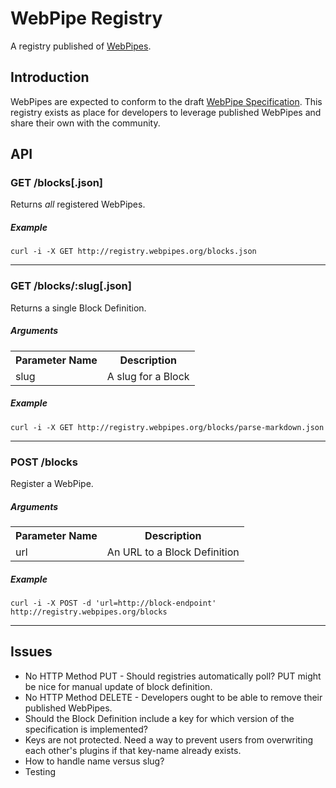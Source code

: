 # WebPipe Registry

A registry published of [WebPipes](http://www.webpipes.org/).

## Introduction

WebPipes are expected to conform to the draft [WebPipe Specification](https://github.com/webpipes/spec).
This registry exists as place for developers to leverage published WebPipes and share their own with the community.

## API

### GET /blocks[.json]

Returns _all_ registered WebPipes.

##### Example

	curl -i -X GET http://registry.webpipes.org/blocks.json


* * *

### GET /blocks/:slug[.json]

Returns a single Block Definition.

##### Arguments

<table>
	<tr>
		<th>Parameter Name</th>
		<th>Description</th>
	</tr>
	<tr>
		<td>slug</td>
		<td>A slug for a Block</td>
	</tr>
</table>
	
##### Example

	curl -i -X GET http://registry.webpipes.org/blocks/parse-markdown.json


* * *

### POST /blocks

Register a WebPipe.

##### Arguments

<table>
	<tr>
		<th>Parameter Name</th>
		<th>Description</th>
	</tr>
	<tr>
		<td>url</td>
		<td>An URL to a Block Definition</td>
	</tr>
</table>
	
##### Example

	curl -i -X POST -d 'url=http://block-endpoint' http://registry.webpipes.org/blocks


* * *

## Issues

- No HTTP Method PUT - Should registries automatically poll? PUT might be nice for manual update of block definition.
- No HTTP Method DELETE - Developers ought to be able to remove their published WebPipes.
- Should the Block Definition include a key for which version of the specification is implemented?
- Keys are not protected. Need a way to prevent users from overwriting each other's plugins if that key-name already exists.
- How to handle name versus slug?
- Testing

